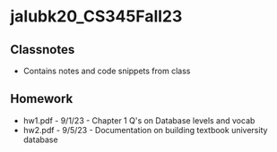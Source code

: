 # jalubk20_CS345Fall23
## Classnotes
- Contains notes and code snippets from class

## Homework 
- hw1.pdf - 9/1/23 - Chapter 1 Q's on Database levels and vocab
- hw2.pdf - 9/5/23 - Documentation on building textbook university database